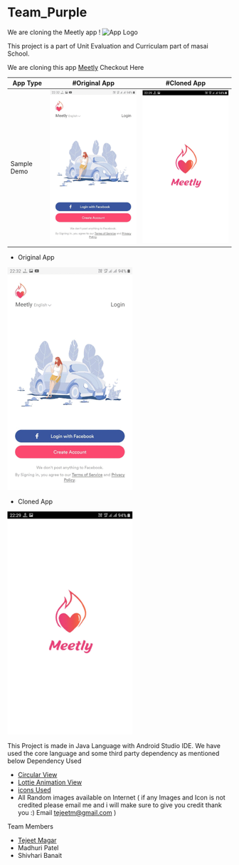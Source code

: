 # Team_Purple 
We are cloning the Meetly app ! <img src="https://tejeet.com/shared/meetlyclone/logo.png" alt="App Logo" width="200"/>


This project is a part of Unit Evaluation and Curriculam part of masai School.

We are cloning this app [Meetly](https://play.google.com/store/apps/details?id=com.improverllc.meetly&hl=en_IN&gl=US) Checkout Here

App Type | #Original App | #Cloned App
--- | --- | --- 
Sample Demo | ![Original Meetly](example/originalsm.gif) | ![Cloned Meetly](example/clonedsm.gif)

- Original App

![Original Meetly](example/originalsm.gif)

- Cloned App

![Cloned Meetly](example/clonedsm.gif)

This Project is made in Java Language with Android Studio IDE. We have used the core language and some third party dependency as mentioned below
Dependency Used 
- [Circular View](https://github.com/hdodenhof/CircleImageView) 
- [Lottie Animation View](https://github.com/airbnb/lottie-android)
- [icons Used](https://www.flaticon.com/)
- All Random images available on Internet ( if any Images and Icon is not credited please email me and i will make sure to give you credit thank you :) Email tejeetm@gmail.com )

Team Members 
- [Tejeet Magar](https://tejeet.com/)
- Madhuri Patel
- Shivhari Banait
